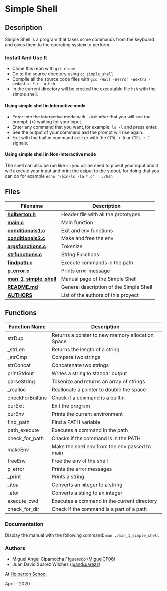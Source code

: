 # Simple Shell

## Description

Simple Shell is a program that takes some commands from the keyboard and gives them to the operating system to perform.

### Install And Use It

* Clone this repo with `git clone `
* Go to the source directory using  `cd simple_shell`
* Compile all the source code files with `gcc -Wall -Werror -Wextra -pedantic *.c -o hsh`
* In the current directory will be created the executable file `hsh` with the simple shell.

#### Using simple shell in Interactive mode

* Enter into the interactive mode with `./hsh` after that you will see the prompt: (>) waiting for your input.
* Enter any command that you want, for example: `ls -l` and press enter.
* See the output of your command and the prompt will rise again.
* Exit with the builtin command `exit` or with the `CTRL + D` or `CTRL + C` signals.

#### Using simple shell in Non-Interactive mode

The shell can also be run like `sh` you online need to pipe it your input and it will execute your input and print the output to the stdout, for doing that you can do for example `echo "/bin/ls -la *.c" | ./hsh`

## Files

Filename | Description
-------- | ----------
**[holberton.h](holberton.h)** | Header file with all the prototypes
**[main.c](main.c)** | Main function
**[conditionals1.c](conditionals1.c)** | Exit and env functions
**[conditionals2.c](conditionals2.c)** | Make and free the env
**[argsfunctions.c](argsfunctions.c)** | Tokenize
**[strfunctions.c](strfunctions.c)** | String Functions
**[findpath.c](findpath.c)** | Execute commands in the path
**[p_error.c](p_error.c)** | Prints error message
**[man_1_simple_shell](man_1_simple_shell)** | Manual page of the Simple Shell
**[README.md](README.md)** | General description of the Simple Shell
**[AUTHORS](AUTHORS)** | List of the authors of this proyect

## Functions

Function Name | Description
------------- | -----------
strDup | Returns a pointer to new memory allocation Space
_strLen | Returns the length of a string
_strCmp | Compare two strings
strConcat | Concatenate two strings
printStdout | Writes a string to standar output
parseString | Tokenize and returns an array of strings
_realloc | Reallocate a pointer to double the space
checkForBuiltins | Check if a command is a builtin
ourExit | Exit the program
ourEnv | Prints the current environment
find_path | Find a PATH Variable
path_execute | Executes a command in the path
check_for_path | Chacks if the command is in the PATH
makeEnv | Make the shell env from the env passed to main
freeEnv | Free the env of the shell
p_error | Prints the error messages
_print | Prints a string
_itoa | Converts an integer to a string
_atoi | Converts a string to an integer
execute_cwd | Executes a command in the current directory
check_for_dir | Check if the command is a part of a path

### Documentation

Display the manual with the following command:
`man ./man_1_simple_shell` 

### Authors

* Miguel Angel Cipamocha Figueredo ([MiguelCF06](https://github.com/MiguelCF06))
* Juan David Suarez Wilches ([juandsuarezz](https://github.com/juandsuarezz))

At [Holberton School](https://www.holbertonschool.com/)

April - 2020